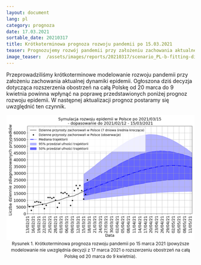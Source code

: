 ```yaml
---
layout: document
lang: pl
category: prognoza
date: 17.03.2021
sortable_date: 20210317
title: Krótkoterminowa prognoza rozwoju pandemii po 15.03.2021 
teaser: Prognozujemy rozwój pandemii przy założeniu zachowania aktualnej dynamiki epidemii. 
image_teaser:  /assets/images/reports/20210317/scenario_PL-b-fitting-different_False_2021_03_15_year_end_PL.png
---
```


Przeprowadziliśmy krótkoterminowe modelowanie rozwoju pandemii przy założeniu zachowania aktualnej dynamiki epidemii. Ogłoszona dziś decyzja dotycząca rozszerzenia obostrzeń na całą Polskę od 20 marca do 9 kwietnia powinna wpłynąć na poprawę przedstawionych poniżej prognoz rozwoju epidemii. W następnej aktualizacji prognoz postaramy się uwzględnić ten czynnik.

<div style="text-align: center" class="row 80%">
    <span class="image fit">
        <img src="/assets/images/reports/20210317/scenario_PL-b-fitting-different_False_2021_03_15_year_end_PL.png" style="display: block; margin: 0 auto;"/>
    </span>
    <small>Rysunek 1. Krótkoterminowa prognoza rozwoju pandemii po 15 marca 2021 (powyższe modelowanie nie uwzględnia decyzji z 17 marca 2021 o rozszerzeniu obostrzeń na całą Polskę od 20 marca do 9 kwietnia).</small>
</div>
